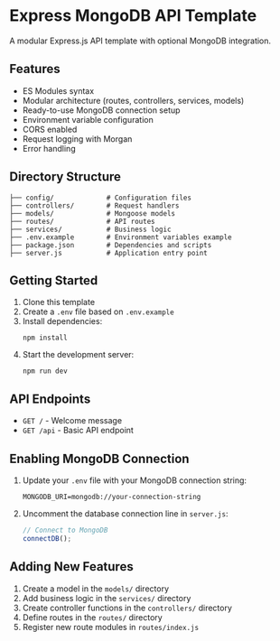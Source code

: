 # Express MongoDB API Template

A modular Express.js API template with optional MongoDB integration.

## Features

- ES Modules syntax
- Modular architecture (routes, controllers, services, models)
- Ready-to-use MongoDB connection setup 
- Environment variable configuration
- CORS enabled
- Request logging with Morgan
- Error handling

## Directory Structure

```
├── config/             # Configuration files
├── controllers/        # Request handlers
├── models/             # Mongoose models
├── routes/             # API routes
├── services/           # Business logic
├── .env.example        # Environment variables example
├── package.json        # Dependencies and scripts
├── server.js           # Application entry point
```

## Getting Started

1. Clone this template
2. Create a `.env` file based on `.env.example`
3. Install dependencies:
   ```
   npm install
   ```
4. Start the development server:
   ```
   npm run dev
   ```

## API Endpoints

- `GET /` - Welcome message
- `GET /api` - Basic API endpoint

## Enabling MongoDB Connection



1. Update your `.env` file with your MongoDB connection string:
   ```
   MONGODB_URI=mongodb://your-connection-string
   ```

2. Uncomment the database connection line in `server.js`:
   ```javascript
   // Connect to MongoDB
   connectDB();
   ```

## Adding New Features

1. Create a model in the `models/` directory
2. Add business logic in the `services/` directory
3. Create controller functions in the `controllers/` directory
4. Define routes in the `routes/` directory
5. Register new route modules in `routes/index.js`
